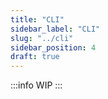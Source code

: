 ```yaml
---
title: "CLI"
sidebar_label: "CLI"
slug: "../cli"
sidebar_position: 4
draft: true
---
```


:::info
WIP 
:::

